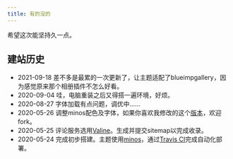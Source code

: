 ```yaml
---
title: 有的没的
---
```


希望这次能坚持久一点。

## 建站历史

- 2021-09-18 差不多是最累的一次更新了，让主题适配了blueimpgallery，因为感觉原来那个相册插件不怎么好看。
- 2020-09-04 哇，电脑重装之后又得搭一遍环境，好烦。
- 2020-08-27 字体加载有点问题，调优中……
- 2020-05-26 调整minos配色及字体，如果你喜欢我修改的这个[版本][4]，欢迎fork。
- 2020-05-25 评论服务选用[Valine][3]。生成并提交sitemap以完成收录。
- 2020-05-24 完成初步搭建。主题使用[minos][1]，通过[Travis CI][2]完成自动化部署。

[1]: https://github.com/ppoffice/hexo-theme-minos
[2]: https://travis-ci.org/
[3]: https://valine.js.org/
[4]: https://github.com/mykonakona/hexo-theme-minos
